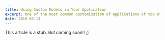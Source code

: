 ```yaml
---
title: Using Custom Models in Your Application
excerpt: One of the most common customization of Applications of top of Vanilo is the extension of models.
date: 2019-03-11
---
```


This article is a stub. But coming soon!! ;)
